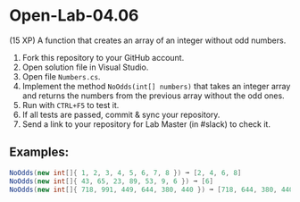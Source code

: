 # Open-Lab-04.06
(15 XP) A function that creates an array of an integer without odd numbers.

1. Fork this repository to your GitHub account.
2. Open solution file in Visual Studio.
3. Open file `Numbers.cs`.
4. Implement the method `NoOdds(int[] numbers)` that takes an integer array and returns the numbers from the previous array without the odd ones.
5. Run with `CTRL+F5` to test it.
6. If all tests are passed, commit & sync your repository.
7. Send a link to your repository for Lab Master (in #slack) to check it.

## Examples: 
```C#
NoOdds(new int[]{ 1, 2, 3, 4, 5, 6, 7, 8 }) ➞ [2, 4, 6, 8]
NoOdds(new int[]{ 43, 65, 23, 89, 53, 9, 6 }) ➞ [6]
NoOdds(new int[]{ 718, 991, 449, 644, 380, 440 }) ➞ [718, 644, 380, 440]
```
